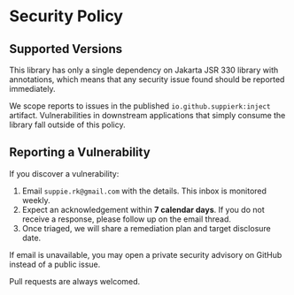# Security Policy

## Supported Versions

This library has only a single dependency on Jakarta JSR 330 library with annotations, which means that any security
issue found should be reported immediately.

We scope reports to issues in the published `io.github.suppierk:inject` artifact. Vulnerabilities in
downstream applications that simply consume the library fall outside of this policy.

## Reporting a Vulnerability

If you discover a vulnerability:

1. Email `suppie.rk@gmail.com` with the details. This inbox is monitored weekly.
2. Expect an acknowledgement within **7 calendar days**. If you do not receive a response, please
   follow up on the email thread.
3. Once triaged, we will share a remediation plan and target disclosure date.

If email is unavailable, you may open a private security advisory on GitHub instead of a public issue.

Pull requests are always welcomed.
